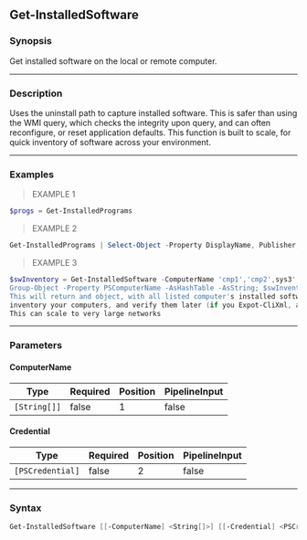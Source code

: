 Get-InstalledSoftware
---------------------

### Synopsis
Get installed software on the local or remote computer.

---

### Description

Uses the uninstall path to capture installed software. This is safer than using the WMI query, which
checks the integrity upon query, and can often reconfigure, or reset application defaults. This 
function is built to scale, for quick inventory of software across your environment.

---

### Examples
> EXAMPLE 1

```PowerShell
$progs = Get-InstalledPrograms
```
> EXAMPLE 2

```PowerShell
Get-InstalledPrograms | Select-Object -Property DisplayName, Publisher, InstallDate, Version |FT -Auto
```
> EXAMPLE 3

```PowerShell
$swInventory = Get-InstalledSoftware -ComputerName 'cmp1','cmp2',sys3' -Credential $creds | 
Group-Object -Property PSComputerName -AsHashTable -AsString; $swInventory['cmp1']
This will return and object, with all listed computer's installed software. This makes it easy to 
inventory your computers, and verify them later (if you Expot-CliXml, and Compare-Object later). 
This can scale to very large networks
```

---

### Parameters
#### **ComputerName**

|Type        |Required|Position|PipelineInput|
|------------|--------|--------|-------------|
|`[String[]]`|false   |1       |false        |

#### **Credential**

|Type            |Required|Position|PipelineInput|
|----------------|--------|--------|-------------|
|`[PSCredential]`|false   |2       |false        |

---

### Syntax
```PowerShell
Get-InstalledSoftware [[-ComputerName] <String[]>] [[-Credential] <PSCredential>] [<CommonParameters>]
```
